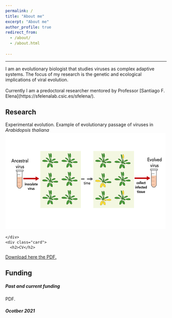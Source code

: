```yaml
---
permalink: /
title: "About me"
excerpt: "About me"
author_profile: true
redirect_from: 
  - /about/
  - /about.html

---
```


<hr/>
I am an evolutionary biologist that studies viruses as complex adaptive systems. The focus of my research is the genetic and ecological implications of viral evolution.<br/>
<br/>
Currently I am a predoctoral researcher mentored by Professor [Santiago F. Elena](https://sfelenalab.csic.es/sfelena/).<br/>


<div class="row">
  <div class="leftcolumn">
    <div class="card">
      <h2>Research</h2>
      Experimental evolution. Example of evolutionary passage of viruses in <i>Arabidopsis thaliana</i>
<img src="/images/passage2.png" alt="hi" class="inline" height="300" width="500"/> <br/>

    </div>
    <div class="card">
      <h2>CV</h2>
<a href="https://github.com/GonzalezRvirus/RubenGonzalez.github.io/raw/master/_pages/CV.pdf" target="_blank">Download here the PDF.</a>
    </div>
    <div class="card">
      <h2>Funding</h2>
      <h5>Past and current funding</h5>
PDF.</a>
    </div>
<div class="footer">
  <h5>Ocotber 2021</h5>
</div>
